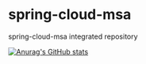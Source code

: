 # spring-cloud-msa
spring-cloud-msa integrated repository

[![Anurag's GitHub stats](https://github-readme-stats.vercel.app/api?username=givepro91)](https://github.com/anuraghazra/github-readme-stats)
